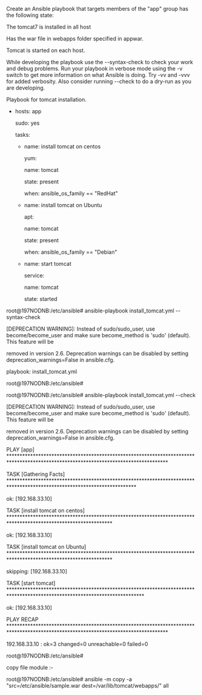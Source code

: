 Create an Ansible playbook that targets members of the &quot;app&quot; group has the following state:

The tomcat7 is installed in all host

Has the war file in webapps folder specified in appwar.

Tomcat is started on each host.

While developing the playbook use the --syntax-check to check your work and debug problems. Run your playbook in verbose mode using the -v switch to get more information on what Ansible is doing. Try -vv and -vvv for added verbosity. Also consider running --check to do a dry-run as you are developing.



Playbook for tomcat installation.



- hosts: app

  sudo: yes

  tasks:

  - name: install tomcat on centos

    yum:

      name: tomcat

      state: present

    when: ansible\_os\_family == &quot;RedHat&quot;

  - name: install tomcat on Ubuntu

    apt:

      name: tomcat

      state: present

    when: ansible\_os\_family == &quot;Debian&quot;

  - name: start tomcat

    service:

      name: tomcat

      state: started

root@197NODNB:/etc/ansible# ansible-playbook install\_tomcat.yml --syntax-check

[DEPRECATION WARNING]: Instead of sudo/sudo\_user, use become/become\_user and make sure become\_method is &#39;sudo&#39; (default). This feature will be

 removed in version 2.6. Deprecation warnings can be disabled by setting deprecation\_warnings=False in ansible.cfg.

playbook: install\_tomcat.yml

root@197NODNB:/etc/ansible#

root@197NODNB:/etc/ansible# ansible-playbook install\_tomcat.yml --check

[DEPRECATION WARNING]: Instead of sudo/sudo\_user, use become/become\_user and make sure become\_method is &#39;sudo&#39; (default). This feature will be

 removed in version 2.6. Deprecation warnings can be disabled by setting deprecation\_warnings=False in ansible.cfg.

PLAY [app] \*\*\*\*\*\*\*\*\*\*\*\*\*\*\*\*\*\*\*\*\*\*\*\*\*\*\*\*\*\*\*\*\*\*\*\*\*\*\*\*\*\*\*\*\*\*\*\*\*\*\*\*\*\*\*\*\*\*\*\*\*\*\*\*\*\*\*\*\*\*\*\*\*\*\*\*\*\*\*\*\*\*\*\*\*\*\*\*\*\*\*\*\*\*\*\*\*\*\*\*\*\*\*\*\*\*\*\*\*\*\*\*\*\*\*\*\*\*\*\*\*\*\*\*\*\*\*\*\*\*\*\*

TASK [Gathering Facts] \*\*\*\*\*\*\*\*\*\*\*\*\*\*\*\*\*\*\*\*\*\*\*\*\*\*\*\*\*\*\*\*\*\*\*\*\*\*\*\*\*\*\*\*\*\*\*\*\*\*\*\*\*\*\*\*\*\*\*\*\*\*\*\*\*\*\*\*\*\*\*\*\*\*\*\*\*\*\*\*\*\*\*\*\*\*\*\*\*\*\*\*\*\*\*\*\*\*\*\*\*\*\*\*\*\*\*\*\*\*\*\*\*\*\*\*\*\*\*\*

ok: [192.168.33.10]

TASK [install tomcat on centos] \*\*\*\*\*\*\*\*\*\*\*\*\*\*\*\*\*\*\*\*\*\*\*\*\*\*\*\*\*\*\*\*\*\*\*\*\*\*\*\*\*\*\*\*\*\*\*\*\*\*\*\*\*\*\*\*\*\*\*\*\*\*\*\*\*\*\*\*\*\*\*\*\*\*\*\*\*\*\*\*\*\*\*\*\*\*\*\*\*\*\*\*\*\*\*\*\*\*\*\*\*\*\*\*\*\*\*\*\*\*\*

ok: [192.168.33.10]

TASK [install tomcat on Ubuntu] \*\*\*\*\*\*\*\*\*\*\*\*\*\*\*\*\*\*\*\*\*\*\*\*\*\*\*\*\*\*\*\*\*\*\*\*\*\*\*\*\*\*\*\*\*\*\*\*\*\*\*\*\*\*\*\*\*\*\*\*\*\*\*\*\*\*\*\*\*\*\*\*\*\*\*\*\*\*\*\*\*\*\*\*\*\*\*\*\*\*\*\*\*\*\*\*\*\*\*\*\*\*\*\*\*\*\*\*\*\*\*

skipping: [192.168.33.10]

TASK [start tomcat] \*\*\*\*\*\*\*\*\*\*\*\*\*\*\*\*\*\*\*\*\*\*\*\*\*\*\*\*\*\*\*\*\*\*\*\*\*\*\*\*\*\*\*\*\*\*\*\*\*\*\*\*\*\*\*\*\*\*\*\*\*\*\*\*\*\*\*\*\*\*\*\*\*\*\*\*\*\*\*\*\*\*\*\*\*\*\*\*\*\*\*\*\*\*\*\*\*\*\*\*\*\*\*\*\*\*\*\*\*\*\*\*\*\*\*\*\*\*\*\*\*\*\*

ok: [192.168.33.10]

PLAY RECAP \*\*\*\*\*\*\*\*\*\*\*\*\*\*\*\*\*\*\*\*\*\*\*\*\*\*\*\*\*\*\*\*\*\*\*\*\*\*\*\*\*\*\*\*\*\*\*\*\*\*\*\*\*\*\*\*\*\*\*\*\*\*\*\*\*\*\*\*\*\*\*\*\*\*\*\*\*\*\*\*\*\*\*\*\*\*\*\*\*\*\*\*\*\*\*\*\*\*\*\*\*\*\*\*\*\*\*\*\*\*\*\*\*\*\*\*\*\*\*\*\*\*\*\*\*\*\*\*\*\*\*\*

192.168.33.10              : ok=3    changed=0    unreachable=0    failed=0

root@197NODNB:/etc/ansible#



copy file module :-



root@197NODNB:/etc/ansible# ansible -m copy -a &quot;src=/etc/ansible/sample.war dest=/var/lib/tomcat/webapps/&quot; all
